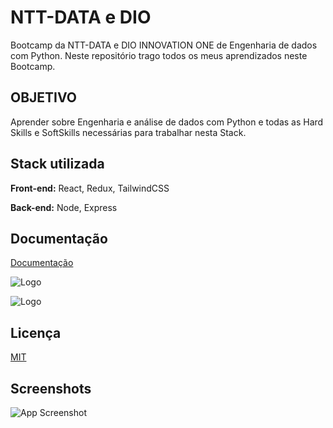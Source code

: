 
# NTT-DATA e DIO 

Bootcamp da NTT-DATA e DIO INNOVATION ONE de Engenharia de dados com Python.
Neste repositório trago todos os meus aprendizados neste Bootcamp.

## OBJETIVO


Aprender sobre Engenharia e análise de dados com Python e todas as Hard Skills e SoftSkills necessárias para trabalhar nesta Stack.

## Stack utilizada

**Front-end:** React, Redux, TailwindCSS

**Back-end:** Node, Express


## Documentação

[Documentação](https://link-da-documentação)


![Logo](https://dev-to-uploads.s3.amazonaws.com/uploads/articles/th5xamgrr6se0x5ro4g6.png)

![Logo](https://dev-to-uploads.s3.amazonaws.com/uploads/articles/th5xamgrr6se0x5ro4g6.png)



## Licença

[MIT](https://choosealicense.com/licenses/mit/)


## Screenshots

![App Screenshot](https://via.placeholder.com/468x300?text=App+Screenshot+Here)

